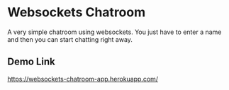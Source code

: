 # Websockets Chatroom
A very simple chatroom using websockets. You just have to enter a name and then you can
start chatting right away.

## Demo Link
https://websockets-chatroom-app.herokuapp.com/